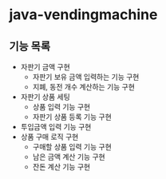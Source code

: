 # java-vendingmachine

## 기능 목록

- 자판기 금액 구현
  - 자판기 보유 금액 입력하는 기능 구현 
  - 지폐, 동전 개수 계산하는 기능 구현
- 자판기 상품 세팅
  - 상품 입력 기능 구현
  - 자판기 상품 등록 기능 구현
- 투입금액 입력 기능 구현
- 상품 구매 로직 구현
  - 구매할 상품 입력 기능 구현
  - 남은 금액 계산 기능 구현
  - 잔돈 계산 기능 구현